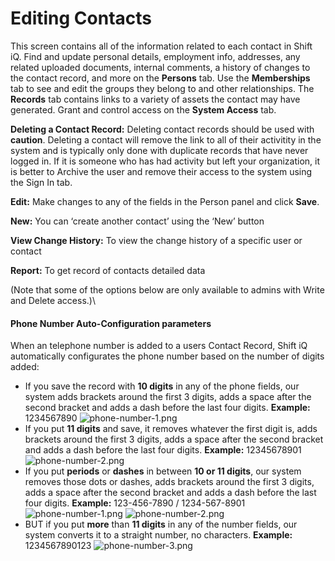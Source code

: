 # Editing Contacts

This screen contains all of the information related to each contact in Shift iQ. Find and update personal details, employment info, addresses, any related uploaded documents, internal comments, a history of changes to the contact record, and more on the **Persons** tab. Use the **Memberships** tab to see and edit the groups they belong to and other relationships. The **Records** tab contains links to a variety of assets the contact may have generated. Grant and control access on the **System Access** tab.

**Deleting a Contact Record:** Deleting contact records should be used with **caution**. Deleting a contact will remove the link to all of their activitity in the system and is typically only done with duplicate records that have never logged in. If it is someone who has had activity but left your organization, it is better to Archive the user and remove their access to the system using the Sign In tab.

**Edit:** Make changes to any of the fields in the Person panel and click **Save**.

**New:** You can ‘create another contact’ using the ‘New’ button

**View Change History:** To view the change history of a specific user or contact

**Report:** To get record of contacts detailed data

(Note that some of the options below are only available to admins with Write and Delete access.)\


#### Phone Number Auto-Configuration parameters

When an telephone number is added to a users Contact Record, Shift iQ automatically configurates the phone number based on the number of digits added:

* If you save the record with **10 digits** in any of the phone fields, our system adds brackets around the first 3 digits, adds a space after the second bracket and adds a dash before the last four digits. **Example:** 1234567890 ![phone-number-1.png](https://e02.insite.com/files/web/a53ae6fb-9834-4fd4-960b-b09300e40d6f/phone-number-1.png)
* If you put **11 digits** and save, it removes whatever the first digit is, adds brackets around the first 3 digits, adds a space after the second bracket and adds a dash before the last four digits. **Example:** 12345678901 ![phone-number-2.png](https://e02.insite.com/files/web/a53ae6fb-9834-4fd4-960b-b09300e40d6f/phone-number-2.png)
* If you put **periods** or **dashes** in between **10 or 11 digits**, our system removes those dots or dashes, adds brackets around the first 3 digits, adds a space after the second bracket and adds a dash before the last four digits. **Example:** 123-456-7890 / 1234-567-8901 ![phone-number-1.png](https://e02.insite.com/files/web/a53ae6fb-9834-4fd4-960b-b09300e40d6f/phone-number-1.png) ![phone-number-2.png](https://e02.insite.com/files/web/a53ae6fb-9834-4fd4-960b-b09300e40d6f/phone-number-2.png)
* BUT if you put **more** than **11 digits** in any of the number fields, our system converts it to a straight number, no characters. **Example:** 1234567890123 ![phone-number-3.png](https://e02.insite.com/files/web/a53ae6fb-9834-4fd4-960b-b09300e40d6f/phone-number-3.png)
